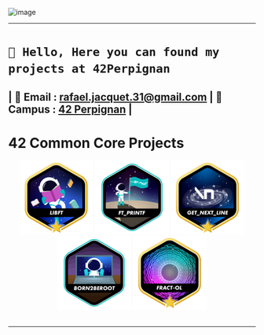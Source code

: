 ![image](https://i.makeagif.com/media/4-05-2022/FvBVst.gif)

---

# `👋 Hello, Here you can found my projects at 42Perpignan`

| 📧 Email : [rafael.jacquet.31@gmail.com](mailto:rafael.jacquet.31@gmail.com) | 🏫 Campus : [42 Perpignan](https://42perpignan.fr) |
---

#  42 Common Core Projects

<div align="center">
  <a href="https://github.com/rjacquet31/Libft"><img src="https://github.com/rjacquet31/image/blob/main/badge/libftm.png"/></a>
  <a href="https://github.com/rjacquet31/ft_printf"><img src="https://github.com/rjacquet31/image/blob/main/badge/ft_printfe.png"/></a>
  <a href="https://github.com/rjacquet31/get_next_line"><img src="https://github.com/rjacquet31/image/blob/main/badge/get_next_linem.png"/></a>
  <a href="https://github.com/rjacquet31/Born2beRoot"><img src="https://github.com/rjacquet31/image/blob/main/badge/born2beroote.png"/></a>
  <a href="https://github.com/rjacquet31/fract-ol"><img src="https://github.com/rjacquet31/image/blob/main/badge/fract-olm.png"/></a>
  </br></br>
</div>

---
